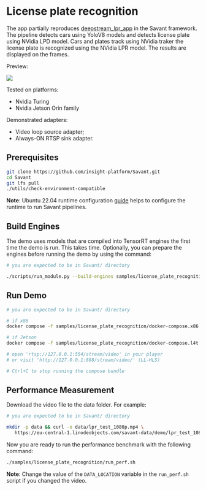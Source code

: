 # License plate recognition 

The app partially reproduces [deepstream_lpr_app](https://github.com/NVIDIA-AI-IOT/deepstream_lpr_app) in the Savant framework. The pipeline detects cars using YoloV8 models and detects license plate using NVidia LPD model. Cars and plates track using NVidia traker the license plate is recognized using the NVidia LPR model. The results are displayed on the frames.

Preview:

![](assets/license-plate-recognition.webp)

Tested on platforms:

- Nvidia Turing
- Nvidia Jetson Orin family

Demonstrated adapters:

- Video loop source adapter;
- Always-ON RTSP sink adapter.

## Prerequisites

```bash
git clone https://github.com/insight-platform/Savant.git
cd Savant
git lfs pull
./utils/check-environment-compatible
```

**Note**: Ubuntu 22.04 runtime configuration [guide](https://insight-platform.github.io/Savant/develop/getting_started/0_configure_prod_env.html) helps to configure the runtime to run Savant pipelines.

## Build Engines

The demo uses models that are compiled into TensorRT engines the first time the demo is run. This takes time. Optionally, you can prepare the engines before running the demo by using the command:

```bash
# you are expected to be in Savant/ directory

./scripts/run_module.py --build-engines samples/license_plate_recognition/module.yml
```

## Run Demo

```bash
# you are expected to be in Savant/ directory

# if x86
docker compose -f samples/license_plate_recognition/docker-compose.x86.yml up

# if Jetson
docker compose -f samples/license_plate_recognition/docker-compose.l4t.yml up

# open 'rtsp://127.0.0.1:554/stream/video' in your player
# or visit 'http://127.0.0.1:888/stream/video/' (LL-HLS)

# Ctrl+C to stop running the compose bundle
```

## Performance Measurement

Download the video file to the data folder. For example:

```bash
# you are expected to be in Savant/ directory

mkdir -p data && curl -o data/lpr_test_1080p.mp4 \
   https://eu-central-1.linodeobjects.com/savant-data/demo/lpr_test_1080p.mp4
```

Now you are ready to run the performance benchmark with the following command:

```bash
./samples/license_plate_recognition/run_perf.sh
```

**Note**: Change the value of the `DATA_LOCATION` variable in the `run_perf.sh` script if you changed the video.
